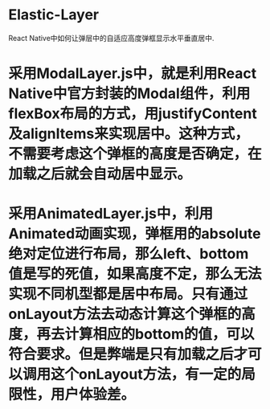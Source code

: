 # Elastic-Layer
React Native中如何让弹层中的自适应高度弹框显示水平垂直居中.

# 采用ModalLayer.js中，就是利用React Native中官方封装的Modal组件，利用flexBox布局的方式，用justifyContent及alignItems来实现居中。这种方式，不需要考虑这个弹框的高度是否确定，在加载之后就会自动居中显示。

# 采用AnimatedLayer.js中，利用Animated动画实现，弹框用的absolute绝对定位进行布局，那么left、bottom值是写的死值，如果高度不定，那么无法实现不同机型都是居中布局。只有通过onLayout方法去动态计算这个弹框的高度，再去计算相应的bottom的值，可以符合要求。但是弊端是只有加载之后才可以调用这个onLayout方法，有一定的局限性，用户体验差。
